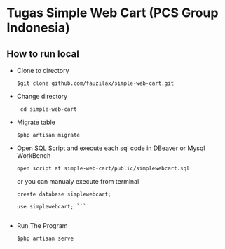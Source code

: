 <h1>Tugas Simple Web Cart (PCS Group Indonesia)</h1>

<h2>How to run local</h2>

- Clone to directory

  ``` $git clone github.com/fauzilax/simple-web-cart.git ```

- Change directory
 
  ``` cd simple-web-cart```
  
- Migrate table

  ``` $php artisan migrate ```
  
- Open SQL Script and execute each sql code in DBeaver or Mysql WorkBench

  ``` open script at simple-web-cart/public/simplewebcart.sql ```
  
  or you can manualy execute from terminal
  ```
  create database simplewebcart;
  
  use simplewebcart; ```
 
- Run The Program

  ``` $php artisan serve ```

